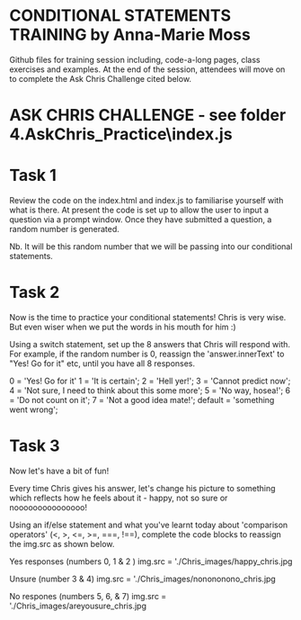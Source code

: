 # CONDITIONAL STATEMENTS TRAINING by Anna-Marie Moss

Github files for training session including, code-a-long pages, class exercises and examples.
At the end of the session, attendees will move on to complete the Ask Chris Challenge cited below.

# ASK CHRIS CHALLENGE - see folder 4.AskChris_Practice\index.js

# Task 1

Review the code on the index.html and index.js to familiarise yourself with what is there. At present the code is set up to allow the user to input a question via a prompt window. Once they have submitted a question, a random number is generated.

Nb. It will be this random number that we will be passing into our conditional statements.

# Task 2

Now is the time to practice your conditional statements! Chris is very wise. But even wiser when we put the words in his mouth for him :)

Using a switch statement, set up the 8 answers that Chris will respond with. For example, if the random number is 0, reassign the 'answer.innerText' to "Yes! Go for it" etc, until you have all 8 responses.

0 = 'Yes! Go for it'
1 = 'It is certain';
2 = 'Hell yer!';
3 = 'Cannot predict now';
4 = 'Not sure, I need to think about this some more';
5 = 'No way, hosea!';
6 = 'Do not count on it';
7 = 'Not a good idea mate!';
default = 'something went wrong';

# Task 3

Now let's have a bit of fun!

Every time Chris gives his answer, let's change his picture to something which reflects how he feels about it - happy, not so sure or nooooooooooooooo!

Using an if/else statement and what you've learnt today about 'comparison operators' (<, >, <=, >=, ===, !==), complete the code blocks to reassign the img.src as shown below.

Yes responses (numbers 0, 1 & 2 )
img.src = './Chris_images/happy_chris.jpg

Unsure (number 3 & 4)
img.src = './Chris_images/nonononono_chris.jpg

No respones (numbers 5, 6, & 7)
img.src = './Chris_images/areyousure_chris.jpg
